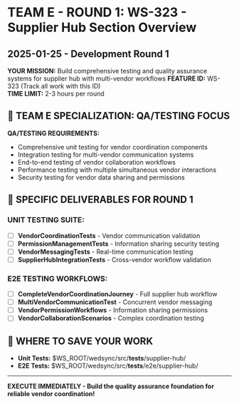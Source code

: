 # TEAM E - ROUND 1: WS-323 - Supplier Hub Section Overview
## 2025-01-25 - Development Round 1

**YOUR MISSION:** Build comprehensive testing and quality assurance systems for supplier hub with multi-vendor workflows
**FEATURE ID:** WS-323 (Track all work with this ID)  
**TIME LIMIT:** 2-3 hours per round

## 🎯 TEAM E SPECIALIZATION: QA/TESTING FOCUS

**QA/TESTING REQUIREMENTS:**
- Comprehensive unit testing for vendor coordination components
- Integration testing for multi-vendor communication systems
- End-to-end testing of vendor collaboration workflows
- Performance testing with multiple simultaneous vendor interactions
- Security testing for vendor data sharing and permissions

## 🎯 SPECIFIC DELIVERABLES FOR ROUND 1

### UNIT TESTING SUITE:
- [ ] **VendorCoordinationTests** - Vendor communication validation
- [ ] **PermissionManagementTests** - Information sharing security testing
- [ ] **VendorMessagingTests** - Real-time communication testing
- [ ] **SupplierHubIntegrationTests** - Cross-vendor workflow validation

### E2E TESTING WORKFLOWS:
- [ ] **CompleteVendorCoordinationJourney** - Full supplier hub workflow
- [ ] **MultiVendorCommunicationTest** - Concurrent vendor messaging
- [ ] **VendorPermissionWorkflows** - Information sharing permissions
- [ ] **VendorCollaborationScenarios** - Complex coordination testing

## 💾 WHERE TO SAVE YOUR WORK
- **Unit Tests:** $WS_ROOT/wedsync/src/__tests__/supplier-hub/
- **E2E Tests:** $WS_ROOT/wedsync/src/__tests__/e2e/supplier-hub/

---

**EXECUTE IMMEDIATELY - Build the quality assurance foundation for reliable vendor coordination!**